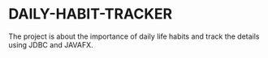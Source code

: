# DAILY-HABIT-TRACKER
The project is about the importance of daily life habits and track the details using JDBC and JAVAFX.
